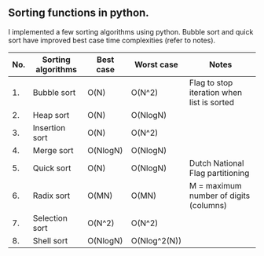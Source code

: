 ## Sorting functions in python.

I implemented a few sorting algorithms using python. Bubble sort and quick sort have improved 
best case time complexities (refer to notes). 

|No.| Sorting algorithms | Best case | Worst case | Notes                                      |
|---|--------------------|-----------|------------|--------------------------------------------|
|1. | Bubble sort        |    O(N)   |   O(N^2)   | Flag to stop iteration when list is sorted |
|2. | Heap sort          |    O(N)   |  O(NlogN)  |                                            |
|3. | Insertion sort     |    O(N)   |   O(N^2)   |                                            |
|4. | Merge sort         |  O(NlogN) |  O(NlogN)  |                                            |
|5. | Quick sort         |    O(N)   |  O(NlogN)  | Dutch National Flag partitioning           |
|6. | Radix sort         |   O(MN)   |    O(MN)   | M = maximum number of digits (columns)     |
|7. | Selection sort     |  O(N^2)   |   O(N^2)   |                                            |
|8. | Shell sort         |  O(NlogN) |O(Nlog^2(N))|                                            |
